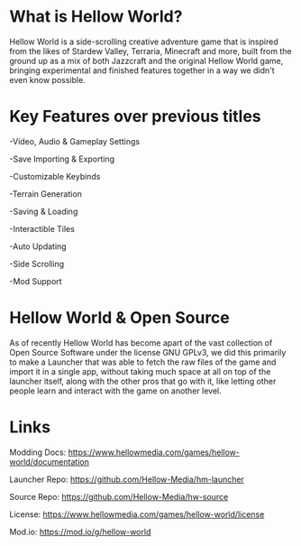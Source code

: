 # What is Hellow World?

Hellow World is a side-scrolling creative adventure game that is inspired from the likes 
of Stardew Valley, Terraria, Minecraft and more, built from the ground up as a mix of both 
Jazzcraft and the original Hellow World game, bringing experimental and finished features 
together in a way we didn't even know possible.

# Key Features over previous titles

-Video, Audio & Gameplay Settings

-Save Importing & Exporting

-Customizable Keybinds

-Terrain Generation

-Saving & Loading

-Interactible Tiles

-Auto Updating

-Side Scrolling

-Mod Support

# Hellow World & Open Source
 
As of recently Hellow World has become apart of the vast collection of Open Source Software under the license GNU GPLv3, we did this primarily to make a Launcher that was able to fetch the raw files of the game and import it in a single app, without taking much space at all on top of the launcher itself, along with the other pros that go with it, like letting other people learn and interact with the game on another level.

# Links

Modding Docs: https://www.hellowmedia.com/games/hellow-world/documentation

Launcher Repo: https://github.com/Hellow-Media/hm-launcher

Source Repo: https://github.com/Hellow-Media/hw-source

License: https://www.hellowmedia.com/games/hellow-world/license

Mod.io: https://mod.io/g/hellow-world
